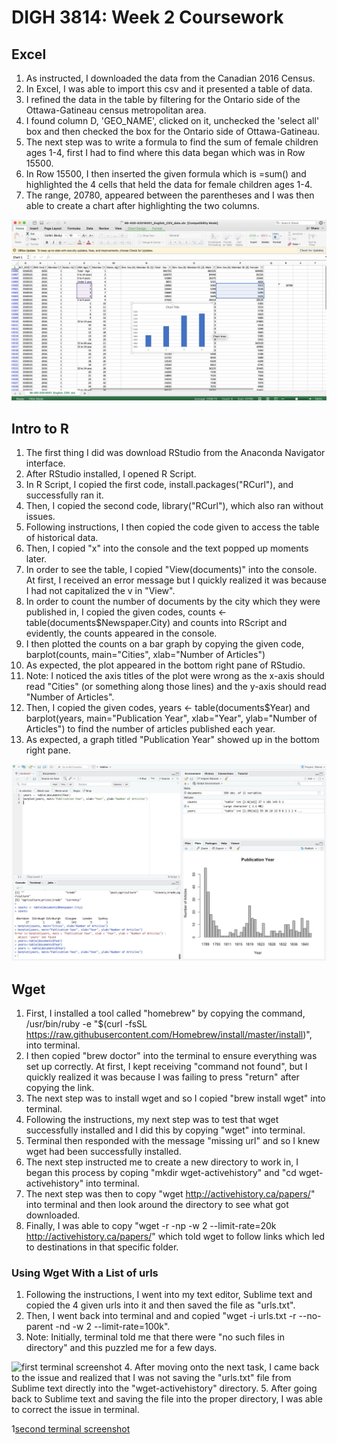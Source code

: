 # DIGH 3814: Week 2 Coursework
## Excel
1. As instructed, I downloaded the data from the Canadian 2016 Census.
2. In Excel, I was able to import this csv and it presented a table of data.
3. I refined the data in the table by filtering for the Ontario side of the Ottawa-Gatineau census metropolitan area.
4. I found column D, 'GEO_NAME', clicked on it, unchecked the 'select all' box and then checked the box for the Ontario side of Ottawa-Gatineau.
5. The next step was to write a formula to find the sum of female children ages 1-4, first I had to find where this data began which was in Row 15500.
6.  In Row 15500, I then inserted the given formula which is =sum() and highlighted the 4 cells that held the data for female children ages 1-4.
7. The range, 20780, appeared between the parentheses and I was then able to create a chart after highlighting the two columns.

![excel screenshot](excel_screenshot.jpeg)
## Intro to R
1. The first thing I did was download RStudio from the Anaconda Navigator interface.
2. After RStudio installed, I opened R Script.
3. In R Script, I copied the first code, install.packages("RCurl"), and successfully ran it.
4. Then, I copied the second code, library("RCurl"), which also ran without issues.
5. Following instructions, I then copied the code given to access the table of historical data.
6. Then, I copied "x" into the console and the text popped up moments later.
7. In order to see the table, I copied "View(documents)" into the console. At first, I received an error message but I quickly realized it was because I had not capitalized the v in "View".
8. In order to count the number of documents by the city which they were published in, I copied the given codes, counts <- table(documents$Newspaper.City) and counts into RScript and evidently, the counts appeared in the console.
9. I then plotted the counts on a bar graph by copying the given code, barplot(counts, main="Cities", xlab="Number of Articles")
10. As expected, the plot appeared in the bottom right pane of RStudio.
11. Note: I noticed the axis titles of the plot were wrong as the x-axis should read "Cities" (or something along those lines) and the y-axis should read "Number of Articles".
12. Then, I copied the given codes, years <- table(documents$Year)
 and barplot(years, main="Publication Year", xlab="Year", ylab="Number of Articles") to find the number of articles published each year.
 13. As expected, a graph titled "Publication Year" showed up in the bottom right pane.

![RStudio screenshot](RStudio_screenshot.jpeg)
## Wget
1. First, I installed a tool called "homebrew" by copying the command, /usr/bin/ruby -e "$(curl -fsSL https://raw.githubusercontent.com/Homebrew/install/master/install)", into terminal.
2. I then copied "brew doctor" into the terminal to ensure everything was set up correctly. At first, I kept receiving "command not found", but I quickly realized it was because I was failing to press "return" after copying the link.
3. The next step was to install wget and so I copied "brew install wget" into terminal.
4. Following the instructions, my next step was to test that wget successfully installed and I did this by copying "wget" into terminal.
5. Terminal then responded with the message "missing url" and so I knew wget had been successfully installed.
6. The next step instructed me to create a new directory to work in, I began this process by coping "mkdir wget-activehistory" and "cd wget-activehistory" into terminal.
7. The next step was then to copy "wget http://activehistory.ca/papers/" into terminal and then look around the directory to see what got downloaded.
8. Finally, I was able to copy "wget -r -np -w 2 --limit-rate=20k http://activehistory.ca/papers/" which told wget to follow links which led to destinations in that specific folder.
### Using Wget With a List of urls
1. Following the instructions, I went into my text editor, Sublime text and copied the 4  given urls into it and then saved the file as "urls.txt".
2. Then, I went back into terminal and and copied  "wget -i urls.txt -r --no-parent -nd -w 2 --limit-rate=100k".
3. Note: Initially, terminal told me that there were "no such files in directory" and this puzzled me for a few days.

![first terminal screenshot](first_terminal_screenshot)
4. After moving onto the next task, I came back to the issue and realized that I was not saving the "urls.txt" file from Sublime text directly into the "wget-activehistory" directory.
5. After going back to Sublime text and saving the file into the proper directory, I was able to correct the issue in terminal.

1[second terminal screenshot](second_terminal_screenshot)
